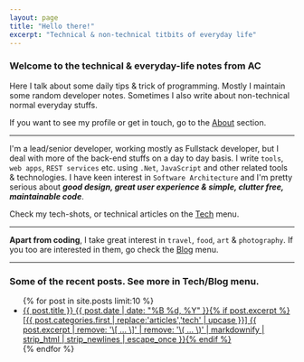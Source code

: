 ```yaml
---
layout: page
title: "Hello there!"
excerpt: "Technical & non-technical titbits of everyday life"
---
```


### Welcome to the technical & everyday-life notes from AC

Here I talk about some daily tips & trick of programming. Mostly I maintain some random developer notes. Sometimes I also write about non-technical normal everyday stuffs.

If you want to see my profile or get in touch, go to the [About](/about) section.

----

I'm a lead/senior developer, working mostly as Fullstack developer, but I deal with more of the back-end stuffs on a day to day basis. I write `tools`, `web apps`, `REST services` etc. using `.Net`, `JavaScript` and other related tools & technologies. I have keen interest in `Software Architecture` and I'm pretty serious about ***good design, great user experience & simple, clutter free, maintainable code***.

Check my tech-shots, or technical articles on the [Tech](/articles/) menu.

----

**Apart from coding**, I take great interest in `travel`, `food`, `art` & `photography`. If you too are interested in them, go check the [Blog](/blog/) menu.

----

### Some of the recent posts. See more in Tech/Blog menu.

<!--site.posts >> site.categories.articles-->
<!--
{% unless post.categories contains "notes"%}
html
{% endunless %}
-->
<ul class="post-list">
{% for post in site.posts limit:10 %}
  <li><article><a href="{{ site.url }}{{ post.url }}">{{ post.title }} <span class="entry-date"><time datetime="{{ post.date | date_to_xmlschema }}">{{ post.date | date: "%B %d, %Y" }}</time></span>{% if post.excerpt %} <span class="excerpt">[{{ post.categories.first | replace:'articles','tech' | upcase }}] {{ post.excerpt | remove: '\[ ... \]' | remove: '\( ... \)' | markdownify | strip_html | strip_newlines | escape_once }}</span>{% endif %}</a></article></li>
{% endfor %}
</ul>